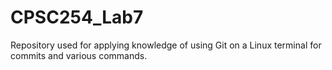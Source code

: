 # CPSC254_Lab7

Repository used for applying knowledge of using Git on a Linux terminal for commits and various commands.
